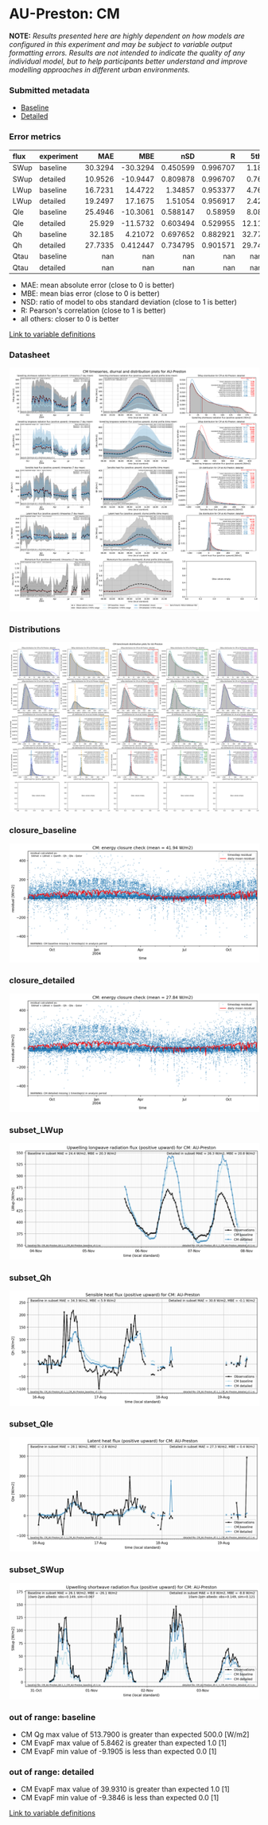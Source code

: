# AU-Preston: CM

**NOTE:** *Results presented here are highly dependent on how models are configured in this experiment and may be subject to variable output formatting errors. Results are not intended to indicate the quality of any individual model, but to help participants better understand and improve modelling approaches in different urban environments.*

### Submitted metadata

- [Baseline](CM_AU-Preston_baseline_attrs.md)
- [Detailed](CM_AU-Preston_detailed_attrs.md)

### Error metrics

| flux   | experiment   |      MAE |        MBE |        nSD |          R |    5th |   95th |     RMSE |      cRMSE |       AMBE |      1-nSD |          1-R |   nSkewness |   nKurtosis |     Overlap |
|:-------|:-------------|---------:|-----------:|-----------:|-----------:|-------:|-------:|---------:|-----------:|-----------:|-----------:|-------------:|------------:|------------:|------------:|
| SWup   | baseline     |  30.3294 | -30.3294   |   0.450599 |   0.996707 |   1.18 |  80.12 |  39.7669 |   0.552095 |  30.3294   |   0.549401 |   0.00329272 |   0.0118083 |   0.019932  |   0.118515  |
| SWup   | detailed     |  10.9526 | -10.9447   |   0.809878 |   0.996707 |   0.76 |  27.58 |  14.4849 |   0.203666 |  10.9447   |   0.190122 |   0.00329277 |   0.0118016 |   0.0199162 |   0.0766776 |
| LWup   | baseline     |  16.7231 |  14.4722   |   1.34857  |   0.953377 |   4.76 |  55.47 |  25.4134 |   0.497243 |  14.4722   |   0.348569 |   0.0466234  |   0.172409  |   0.0824588 |   0.0885482 |
| LWup   | detailed     |  19.2497 |  17.1675   |   1.51054  |   0.956917 |   2.42 |  75.2  |  31.3768 |   0.625148 |  17.1675   |   0.510541 |   0.0430832  |   0.262653  |   0.390757  |   0.0818837 |
| Qle    | baseline     |  25.4946 | -10.3061   |   0.588147 |   0.58959  |   8.08 |  40.94 |  43.3059 |   0.807704 |  10.3061   |   0.411853 |   0.41041    |   0.0159798 |   0.465612  |   0.194154  |
| Qle    | detailed     |  25.929  | -11.5732   |   0.603494 |   0.529955 |  12.11 |  42.23 |  45.8131 |   0.851208 |  11.5732   |   0.396506 |   0.470045   |   0.265955  |   0.130912  |   0.290491  |
| Qh     | baseline     |  32.185  |   4.21072  |   0.697652 |   0.882921 |  32.77 |  56.1  |  46.6241 |   0.504753 |   4.21072  |   0.302348 |   0.117079   |   0.0147222 |   0.106703  |   0.330265  |
| Qh     | detailed     |  27.7335 |   0.412447 |   0.734795 |   0.901571 |  29.74 |  52.93 |  42.6557 |   0.463664 |   0.412447 |   0.265205 |   0.0984292  |   0.0710226 |   0.119719  |   0.240415  |
| Qtau   | baseline     | nan      | nan        | nan        | nan        | nan    | nan    | nan      | nan        | nan        | nan        | nan          | nan         | nan         | nan         |
| Qtau   | detailed     | nan      | nan        | nan        | nan        | nan    | nan    | nan      | nan        | nan        | nan        | nan          | nan         | nan         | nan         |

 - MAE: mean absolute error (close to 0 is better)
 - MBE: mean bias error (close to 0 is better)
 - NSD: ratio of model to obs standard deviation (close to 1 is better)
 - R: Pearson's correlation (close to 1 is better)
 - all others: closer to 0 is better

[Link to variable definitions](../modelattrs/variable_definitions.md)

### <a name="datasheet"></a>Datasheet
[![CM_AU-Preston_Datasheet.png](CM_AU-Preston_Datasheet.png)](CM_AU-Preston_Datasheet.png)

### <a name="distributions"></a>Distributions
[![CM_AU-Preston_Distributions.png](CM_AU-Preston_Distributions.png)](CM_AU-Preston_Distributions.png)

### <a name="closure_baseline"></a>closure_baseline
[![CM_AU-Preston_closure_baseline.png](CM_AU-Preston_closure_baseline.png)](CM_AU-Preston_closure_baseline.png)

### <a name="closure_detailed"></a>closure_detailed
[![CM_AU-Preston_closure_detailed.png](CM_AU-Preston_closure_detailed.png)](CM_AU-Preston_closure_detailed.png)

### <a name="subset_lwup"></a>subset_LWup
[![CM_AU-Preston_subset_LWup.png](CM_AU-Preston_subset_LWup.png)](CM_AU-Preston_subset_LWup.png)

### <a name="subset_qh"></a>subset_Qh
[![CM_AU-Preston_subset_Qh.png](CM_AU-Preston_subset_Qh.png)](CM_AU-Preston_subset_Qh.png)

### <a name="subset_qle"></a>subset_Qle
[![CM_AU-Preston_subset_Qle.png](CM_AU-Preston_subset_Qle.png)](CM_AU-Preston_subset_Qle.png)

### <a name="subset_swup"></a>subset_SWup
[![CM_AU-Preston_subset_SWup.png](CM_AU-Preston_subset_SWup.png)](CM_AU-Preston_subset_SWup.png)

### out of range: baseline

 - CM Qg max value of 513.7900 is greater than expected 500.0 [W/m2]
 - CM EvapF max value of 5.8462 is greater than expected 1.0 [1]
 - CM EvapF min value of -9.1905 is less than expected 0.0 [1]

### out of range: detailed

 - CM EvapF max value of 39.9310 is greater than expected 1.0 [1]
 - CM EvapF min value of -9.3846 is less than expected 0.0 [1]


[Link to variable definitions](../modelattrs/variable_definitions.md)

